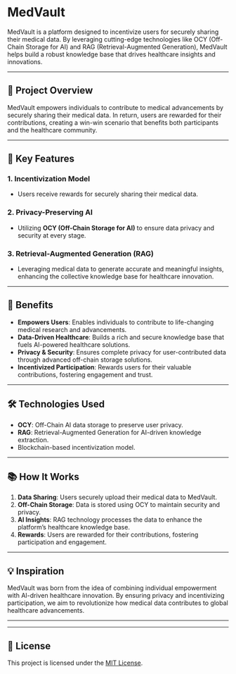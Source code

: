 # MedVault  

MedVault is a platform designed to incentivize users for securely sharing their medical data. By leveraging cutting-edge technologies like OCY (Off-Chain Storage for AI) and RAG (Retrieval-Augmented Generation), MedVault helps build a robust knowledge base that drives healthcare insights and innovations.  

---

## 📖 Project Overview  

MedVault empowers individuals to contribute to medical advancements by securely sharing their medical data. In return, users are rewarded for their contributions, creating a win-win scenario that benefits both participants and the healthcare community.  

---

## 🚀 Key Features  

### 1. Incentivization Model  
- Users receive rewards for securely sharing their medical data.  

### 2. Privacy-Preserving AI  
- Utilizing **OCY (Off-Chain Storage for AI)** to ensure data privacy and security at every stage.  

### 3. Retrieval-Augmented Generation (RAG)  
- Leveraging medical data to generate accurate and meaningful insights, enhancing the collective knowledge base for healthcare innovation.  

---

## 🌟 Benefits  

- **Empowers Users**: Enables individuals to contribute to life-changing medical research and advancements.  
- **Data-Driven Healthcare**: Builds a rich and secure knowledge base that fuels AI-powered healthcare solutions.  
- **Privacy & Security**: Ensures complete privacy for user-contributed data through advanced off-chain storage solutions.  
- **Incentivized Participation**: Rewards users for their valuable contributions, fostering engagement and trust.  

---

## 🛠️ Technologies Used  

- **OCY**: Off-Chain AI data storage to preserve user privacy.  
- **RAG**: Retrieval-Augmented Generation for AI-driven knowledge extraction.  
- Blockchain-based incentivization model.  

---

## 📚 How It Works  

1. **Data Sharing**: Users securely upload their medical data to MedVault.  
2. **Off-Chain Storage**: Data is stored using OCY to maintain security and privacy.  
3. **AI Insights**: RAG technology processes the data to enhance the platform’s healthcare knowledge base.  
4. **Rewards**: Users are rewarded for their contributions, fostering participation and engagement.  

---

## 💡 Inspiration  

MedVault was born from the idea of combining individual empowerment with AI-driven healthcare innovation. By ensuring privacy and incentivizing participation, we aim to revolutionize how medical data contributes to global healthcare advancements.  

---


---

## 📄 License  

This project is licensed under the [MIT License](LICENSE).  
